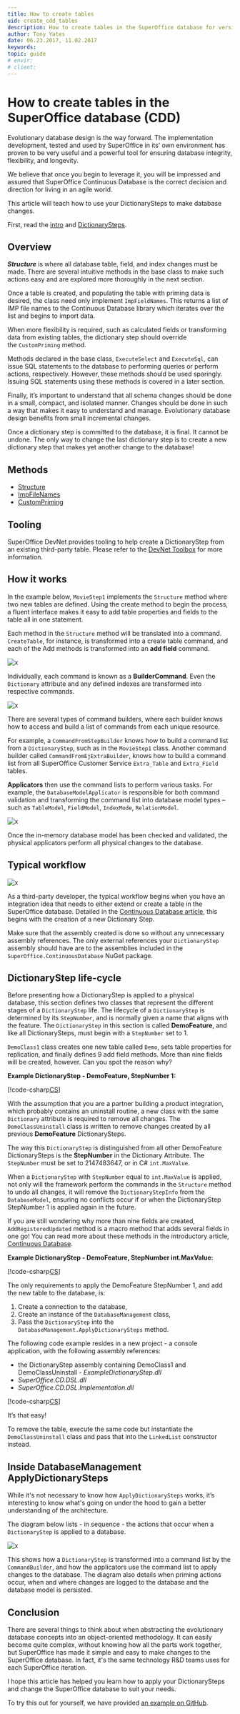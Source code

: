 ```yaml
---
title: How to create tables
uid: create_cdd_tables
description: How to create tables in the SuperOffice database for version 8.1 and higher
author: Tony Yates
date: 06.23.2017, 11.02.2017
keywords:
topic: guide
# envir:
# client:
---
```


# How to create tables in the SuperOffice database (CDD)

Evolutionary database design is the way forward. The implementation development, tested and used by SuperOffice in its’ own environment has proven to be very useful and a powerful tool for ensuring database integrity, flexibility, and longevity.

We believe that once you begin to leverage it, you will be impressed and assured that SuperOffice Continuous Database is the correct decision and direction for living in an agile world.

This article will teach how to use your DictionarySteps to make database changes.

First, read the [intro][1] and [DictionarySteps][2].

## Overview

***Structure*** is where all database table, field, and index changes must be made. There are several intuitive methods in the base class to make such actions easy and are explored more thoroughly in the next section.

Once a table is created, and populating the table with priming data is desired, the class need only implement `ImpFieldNames`. This returns a list of IMP file names to the Continuous Database library which iterates over the list and begins to import data.

When more flexibility is required, such as calculated fields or transforming data from existing tables, the dictionary step should override the `CustomPriming` method.

Methods declared in the base class, `ExecuteSelect` and `ExecuteSql`, can issue SQL statements to the database to performing queries or perform actions, respectively. However, these methods should be used sparingly. Issuing SQL statements using these methods is covered in a later section.

Finally, it’s important to understand that all schema changes should be done in a small, compact, and isolated manner. Changes should be done in such a way that makes it easy to understand and manage. Evolutionary database design benefits from small incremental changes.

Once a dictionary step is committed to the database, it is final. It cannot be undone. The only way to change the last dictionary step is to create a new dictionary step that makes yet another change to the database!

## Methods

* [Structure][3]
* [ImpFileNames][4]
* [CustomPriming][5]

## Tooling

SuperOffice DevNet provides tooling to help create a DictionaryStep from an existing third-party table. Please refer to the [DevNet Toolbox][6] for more information.

## How it works

In the example below, `MovieStep1` implements the `Structure` method where two new tables are defined. Using the create method to begin the process, a fluent interface makes it easy to add table properties and fields to the table all in one statement.

Each method in the `Structure` method will be translated into a command. `CreateTable`, for instance, is transformed into a create table command, and each of the Add methods is transformed into an **add field** command.

![x][img1]

Individually, each command is known as a **BuilderCommand**. Even the `Dictionary` attribute and any defined indexes are transformed into respective commands.

![x][img2]

There are several types of command builders, where each builder knows how to access and build a list of commands from each unique resource.

For example, a `CommandFromStepBuilder` knows how to build a command list from a `DictionaryStep`, such as in the `MovieStep1` class. Another command builder called `CommandFromEjExtraBuilder`, knows how to build a command list from all SuperOffice Customer Service `Extra_Table` and `Extra_Field` tables.

**Applicators** then use the command lists to perform various tasks. For example, the `DatabaseModelApplicator` is responsible for both command validation and transforming the command list into database model types – such as `TableModel`, `FieldModel`, `IndexMode`, `RelationModel`.

![x][img3]

Once the in-memory database model has been checked and validated, the physical applicators perform all physical changes to the database.

## Typical workflow

![x][img5]

As a third-party developer, the typical workflow begins when you have an integration idea that needs to either extend or create a table in the SuperOffice database. Detailed in the [Continuous Database article][1], this begins with the creation of a new Dictionary Step.

Make sure that the assembly created is done so without any unnecessary assembly references. The only external references your `DictionaryStep` assembly should have are to the assemblies included in the `SuperOffice.ContinuousDatabase` NuGet package.

## DictionaryStep life-cycle

Before presenting how a DictionaryStep is applied to a physical database, this section defines two classes that represent the different stages of a `DictionaryStep` life. The lifecycle of a `DictionaryStep` is determined by its `StepNumber`, and is normally given a name that aligns with the feature. The `DictionaryStep` in this section is called **DemoFeature**, and like all DictionarySteps, must begin with a `StepNumber` set to 1.

`DemoClass1` class creates one new table called `Demo`, sets table properties for replication, and finally defines 9 add field methods. More than nine fields will be created, however. Can you spot the reason why?

**Example DictionaryStep - DemoFeature, StepNumber 1:**

[!code-csharp[CS](includes/democlass1.cs)]

With the assumption that you are a partner building a product integration, which probably contains an uninstall routine, a new class with the same `Dictionary` attribute is required to remove all changes. The `DemoClassUninstall` class is written to remove changes created by all previous **DemoFeature** DictionarySteps.

The way this `DictionaryStep` is distinguished from all other DemoFeature DictionarySteps is the **StepNumber** in the Dictionary Attribute. The `StepNumber` must be set to 2147483647, or in C# `int.MaxValue`.

When a `DictionaryStep` with `StepNumber` equal to `int.MaxValue` is applied, not only will the framework perform the commands in the `Structure` method to undo all changes, it will remove the `DictionaryStepInfo` from the `DatabaseModel`, ensuring no conflicts occur if or when the DictionaryStep StepNumber 1 is applied again in the future.

If you are still wondering why more than nine fields are created, `AddRegisteredUpdated` method is a macro method that adds several fields in one go! You can read more about these methods in the introductory article, [Continuous Database][1].

**Example DictionaryStep - DemoFeature, StepNumber int.MaxValue:**

[!code-csharp[CS](includes/democlassuninstall.cs)]

The only requirements to apply the DemoFeature StepNumber 1, and add the new table to the database, is:

1. Create a connection to the database,
2. Create an instance of the `DatabaseManagement` class,
3. Pass the `DictionaryStep` into the `DatabaseManagement.ApplyDictionarySteps` method.

The following code example resides in a new project - a console application, with the following assembly references:

* the DictionaryStep assembly containing DemoClass1 and DemoClassUninstall - *ExampleDictionaryStep.dll*
* *SuperOffice.CD.DSL.dll*
* *SuperOffice.CD.DSL.Implementation.dll*

[!code-csharp[CS](includes/apply-steps.cs)]

It’s that easy!

To remove the table, execute the same code but instantiate the `DemoClassUninstall` class and pass that into the `LinkedList` constructor instead.

## Inside DatabaseManagement ApplyDictionarySteps

While it's not necessary to know how `ApplyDictionarySteps` works, it’s interesting to know what's going on under the hood to gain a better understanding of the architecture.

The diagram below lists - in sequence - the actions that occur when a `DictionaryStep` is applied to a database.

![x][img6]

This shows how a `DictionaryStep` is transformed into a command list by the `CommandBuilder`, and how the applicators use the command list to apply changes to the database. The diagram also details when priming actions occur, when and where changes are logged to the database and the database model is persisted.

## Conclusion

There are several things to think about when abstracting the evolutionary database concepts into an object-oriented methodology. It can easily become quite complex, without knowing how all the parts work together, but SuperOffice has made it simple and easy to make changes to the SuperOffice database. In fact, it's the same technology R&D teams uses for each SuperOffice iteration.

I hope this article has helped you learn how to apply your DictionarySteps and change the SuperOffice database to suit your needs.

To try this out for yourself, we have provided [an example on GitHub][7].

<!-- Referenced links -->
[1]: index.md
[2]: dictionary-steps.md
[3]: structure-method.md
[4]: impfilenames-method.md
[5]: custompriming-method.md
[6]: https://github.com/Superoffice
[7]: https://github.com/SuperOffice/DevNet/tree/master/ContinuousDatabase

<!-- Referenced images -->
[img1]: media/moviestep1.png
[img2]: media/buildercommands.jpg
[img3]: media/commandbuilders.png
[img5]: media/cdd-workflow.jpg
[img6]: media/apply-dictionarysteps-workflow.png
